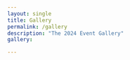 ```yaml
---
layout: single
title: Gallery
permalink: /gallery
description: "The 2024 Event Gallery"
gallery:

---
```

